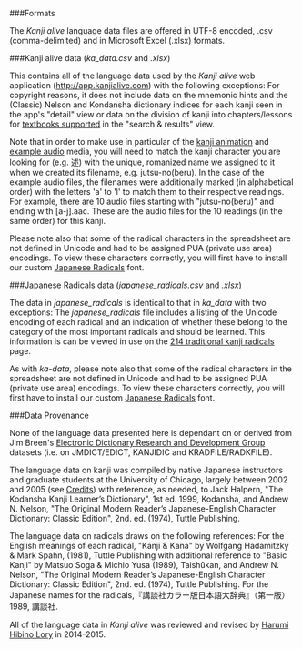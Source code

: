 ###Formats

The _Kanji alive_ language data files are offered in UTF-8 encoded, .csv (comma-delimited) and in Microsoft Excel (.xlsx) formats. 

###Kanji alive data (_ka_data.csv_ and _.xlsx_)

This contains all of the language data used by the _Kanji alive_ web application (http://app.kanjialive.com) with the following exceptions: For copyright reasons, it does not include data on the mnemonic hints and the (Classic) Nelson and Kondansha dictionary indices for each kanji seen in the app's "detail" view or data on the division of kanji into chapters/lessons for [textbooks supported](http://kanjialive.com/supported-textbooks/) in the "search & results" view.

Note that in order to make use in particular of the [kanji animation](https://github.com/kintopp/Kanji-alive/tree/master/kanji-animations) and [example audio](https://github.com/kintopp/Kanji-alive/tree/master/examples-audio) media, you will need to match the kanji character you are looking for (e.g. 述) with the unique, romanized name we assigned to it when we created its filename, e.g. jutsu-no(beru). In the case of the example audio files, the filenames were additionally marked (in alphabetical order) with the letters 'a' to 'l' to match them to their respective readings. For example, there are 10 audio files starting with "jutsu-no(beru)" and ending with [a-j].aac. These are the audio files for the 10 readings (in the same order) for this kanji.

Please note also that some of the radical characters in the spreadsheet are not defined in Unicode and had to be assigned PUA (private use area) encodings. To view these characters correctly, you will first have to install our custom [Japanese Radicals](https://github.com/kintopp/Kanji-alive/tree/master/radicals-font) font. 

###Japanese Radicals data (_japanese_radicals.csv_ and _.xlsx_)

The data in _japanese_radicals_ is identical to that in _ka_data_ with two exceptions: The _japanese_radicals_ file includes a listing of the Unicode encoding of each radical and an indication of whether these belong to the category of the most important radicals and should be learned. This information is can be viewed in use on the [214 traditional kanji radicals](http://kanjialive.com/214-traditional-kanji-radicals/) page. 

As with _ka-data_, please note also that some of the radical characters in the spreadsheet are not defined in Unicode and had to be assigned PUA (private use area) encodings. To view these characters correctly, you will first have to install our custom [Japanese Radicals](https://github.com/kintopp/Kanji-alive/tree/master/radicals-font) font. 

###Data Provenance

None of the language data presented here is dependant on or derived from Jim Breen's [Electronic Dictionary Research and Development Group](http://www.edrdg.org) datasets (i.e. on JMDICT/EDICT, KANJIDIC and KRADFILE/RADKFILE). 

The language data on kanji was compiled by native Japanese instructors and graduate students at the University of Chicago, largely between 2002 and 2005 (see [Credits](http://kanjialive.com/credits/)) with reference, as needed, to Jack Halpern, "The Kodansha Kanji Learner’s Dictionary", 1st ed. 1999, Kodansha, and Andrew N. Nelson, "The Original Modern Reader’s Japanese-English Character Dictionary: Classic Edition", 2nd. ed. (1974), Tuttle Publishing. 

The language data on radicals draws on the following references: For the English meanings of each radical, "Kanji & Kana" by Wolfgang Hadamitzky & Mark Spahn, (1981), Tuttle Publishing with additional reference to "Basic Kanji" by Matsuo Soga & Michio Yusa (1989), Taishūkan, and Andrew N. Nelson, "The Original Modern Reader’s Japanese-English Character Dictionary: Classic Edition", 2nd. ed. (1974), Tuttle Publishing. For the Japanese names for the radicals,『講談社カラー版日本語大辞典』（第一版）1989, 講談社.

All of the language data in _Kanji alive_ was reviewed and revised by [Harumi Hibino Lory](http://ealc.uchicago.edu/faculty/lecturers) in 2014-2015.
